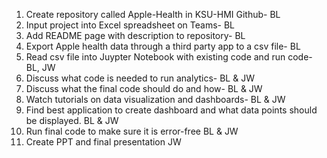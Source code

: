 1. Create repository called Apple-Health in KSU-HMI Github- BL
2. Input project into Excel spreadsheet on Teams- BL
3. Add README page with description to repository- BL
4. Export Apple health data through a third party app to a csv file- BL
5. Read csv file into Juypter Notebook with existing code and run code- BL, JW
6. Discuss what code is needed to run analytics- BL & JW
7. Discuss what the final code should do and how- BL & JW
8. Watch tutorials on data visualization and dashboards- BL & JW
9. Find best application to create dashboard and what data points should be displayed. BL & JW
10. Run final code to make sure it is error-free BL & JW
11. Create PPT and final presentation JW

